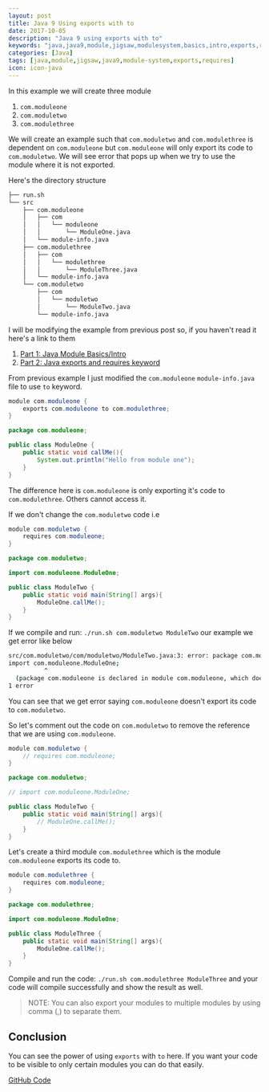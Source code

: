 ```yaml
---
layout: post
title: Java 9 Using exports with to
date: 2017-10-05
description: "Java 9 using exports with to"
keywords: "java,java9,module,jigsaw,modulesystem,basics,intro,exports,requires"
categories: [Java]
tags: [java,module,jigsaw,java9,module-system,exports,requires]
icon: icon-java
---
```


In this example we will create three module
1. `com.moduleone`
2. `com.moduletwo`
3. `com.modulethree`

We will create an example such that `com.moduletwo` and `com.modulethree` is dependent on `com.moduleone` but `com.moduleone` will only export its code to `com.moduletwo`. We will see error that pops up when we try to use the module where it is not exported.

Here's the directory structure

```bash
├── run.sh
└── src
    ├── com.moduleone
    │   ├── com
    │   │   └── moduleone
    │   │       └── ModuleOne.java
    │   └── module-info.java
    ├── com.modulethree
    │   ├── com
    │   │   └── modulethree
    │   │       └── ModuleThree.java
    │   └── module-info.java
    └── com.moduletwo
        ├── com
        │   └── moduletwo
        │       └── ModuleTwo.java
        └── module-info.java
```
I will be modifying the example from previous post so, if you haven't read it here's a link to them
1. [Part 1: Java Module Basics/Intro](http://atuladhar-aman.github.io/java/2017/10/03/java-9-module-intro.html)
2. [Part 2: Java exports and requires keyword](http://atuladhar-aman.github.io/java/2017/10/04/java-9-exports-and-requires.html)


From previous example I just modified the `com.moduleone` `module-info.java` file to use `to` keyword.

```java
module com.moduleone {
    exports com.moduleone to com.modulethree;
}
```
```java
package com.moduleone;

public class ModuleOne {
    public static void callMe(){
        System.out.println("Hello from module one");
    }
}
```
The difference here is `com.moduleone` is only exporting it's code to `com.modulethree`. Others cannot access it.

If we don't change the `com.moduletwo` code i.e
```java
module com.moduletwo {
    requires com.moduleone;
}
```
```java
package com.moduletwo;

import com.moduleone.ModuleOne;

public class ModuleTwo {
    public static void main(String[] args){
        ModuleOne.callMe();
    }
}
```

If we compile and run: `./run.sh com.moduletwo ModuleTwo` our example we get error like below
```bash
src/com.moduletwo/com/moduletwo/ModuleTwo.java:3: error: package com.moduleone is not visible
import com.moduleone.ModuleOne;
          ^
  (package com.moduleone is declared in module com.moduleone, which does not export it to module com.moduletwo)
1 error
```
You can see that we get error saying `com.moduleone` doesn't export its code to `com.moduletwo`.

So let's comment out the code on `com.moduletwo` to remove the reference that we are using `com.moduleone`.
```java
module com.moduletwo {
    // requires com.moduleone;
}
```

```java
package com.moduletwo;

// import com.moduleone.ModuleOne;

public class ModuleTwo {
    public static void main(String[] args){
        // ModuleOne.callMe();
    }
}
```

Let's create a third module `com.modulethree` which is the module `com.moduleone` exports its code to.
```java
module com.modulethree {
    requires com.moduleone;
}
```
```java
package com.modulethree;

import com.moduleone.ModuleOne;

public class ModuleThree {
    public static void main(String[] args){
        ModuleOne.callMe();
    }
}
```
Compile and run the code: `./run.sh com.modulethree ModuleThree` and your code will compile successfully and show the result as well.

> NOTE: You can also export your modules to multiple modules by using comma (,) to separate them.

## **Conclusion**
You can see the power of using `exports` with `to` here. If you want your code to be visible to only certain modules you can do that easily.

[GitHub Code](https://github.com/atuladhar-aman/java9-basics/tree/master/03-export-to-specific-module-only)